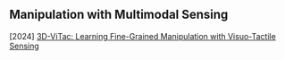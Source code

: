 ## Manipulation with Multimodal Sensing

[2024] [3D-ViTac: Learning Fine-Grained Manipulation with Visuo-Tactile Sensing](https://arxiv.org/abs/2410.24091)